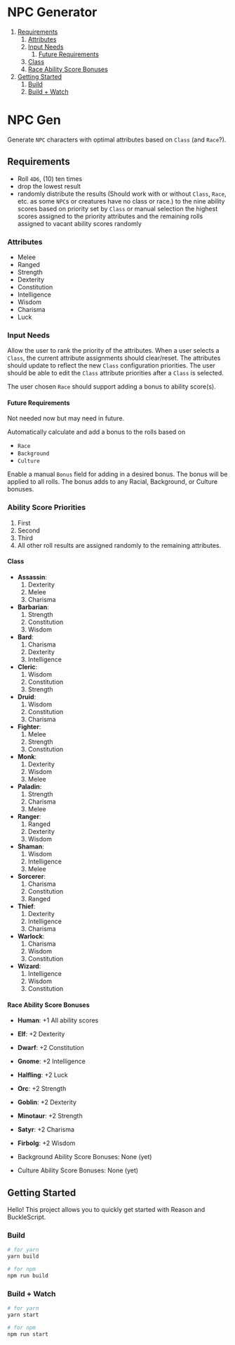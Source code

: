 # NPC Generator

1. [Requirements](#requirements)
	1. [Attributes](#attributes)
	2. [Input Needs](#input-needs)
		1. [Future Requirements](#future-requirements)
	3. [Class](#class)
	4. [Race Ability Score Bonuses](#race-ability-score-bonuses)
2. [Getting Started](#getting-started)
	1. [Build](#build)
	2. [Build + Watch](#build--watch)

# NPC Gen

Generate `NPC` characters with optimal attributes based on `Class` (and `Race`?).

## Requirements

- Roll `4D6`, (10) ten times
- drop the lowest result
- randomly distribute the results (Should work with or without `Class`, `Race`, etc. as some `NPC`s or creatures have no class or race.)
  to the nine ability scores based on priority set by `Class` or manual selection
  the highest scores assigned to the priority attributes and the remaining rolls assigned to vacant ability scores randomly

### Attributes

- Melee
- Ranged
- Strength
- Dexterity
- Constitution
- Intelligence
- Wisdom
- Charisma
- Luck

### Input Needs

Allow the user to rank the priority of the attributes.
When a user selects a `Class`, the current attribute assignments should
clear/reset. The attributes should update to reflect the new
`Class` configuration priorities.
The user should be able to edit the `Class` attribute priorities
after a `Class` is selected.

The user chosen `Race` should support adding a bonus to ability score(s).

#### Future Requirements

Not needed now but may need in future.

Automatically calculate and add a bonus to the rolls based on

- `Race`
- `Background`
- `Culture`

Enable a manual `Bonus` field for adding in a desired bonus. The bonus 
will be applied to all rolls.
The bonus adds to any Racial, Background, or Culture bonuses.

### Ability Score Priorities

1. First
2. Second
3. Third
4. All other roll results are assigned randomly to the remaining attributes.

#### Class

- **Assassin**:
  1. Dexterity
  2. Melee
  3. Charisma
- **Barbarian**:
  1. Strength
  2. Constitution
  3. Wisdom
- **Bard**:
  1. Charisma
  2. Dexterity
  3. Intelligence
- **Cleric**:
  1. Wisdom
  2. Constitution
  3. Strength
- **Druid**:
  1. Wisdom
  2. Constitution
  3. Charisma
- **Fighter**:
  1. Melee
  2. Strength
  3. Constitution
- **Monk**:
  1. Dexterity
  2. Wisdom
  3. Melee
- **Paladin**:
  1. Strength
  2. Charisma
  3. Melee
- **Ranger**:
  1. Ranged
  2. Dexterity
  3. Wisdom
- **Shaman**:
  1. Wisdom
  2. Intelligence
  3. Melee
- **Sorcerer**:
  1. Charisma
  2. Constitution
  3. Ranged
- **Thief**:
  1. Dexterity
  2. Intelligence
  3. Charisma
- **Warlock**:
  1. Charisma
  2. Wisdom
  3. Constitution
- **Wizard**:
  1. Intelligence
  2. Wisdom
  3. Constitution

#### Race Ability Score Bonuses

- **Human**: +1 All ability scores
- **Elf**: +2 Dexterity
- **Dwarf**: +2 Constitution
- **Gnome**: +2 Intelligence
- **Halfling**: +2 Luck
- **Orc**: +2 Strength
- **Goblin**: +2 Dexterity
- **Minotaur**: +2 Strength
- **Satyr**: +2 Charisma
- **Firbolg**: +2 Wisdom


- Background Ability Score Bonuses: None (yet)
- Culture Ability Score Bonuses: None (yet)

## Getting Started

Hello! This project allows you to quickly get started with Reason and BuckleScript.

### Build

```bash
# for yarn
yarn build

# for npm
npm run build
```

### Build + Watch

```bash
# for yarn
yarn start

# for npm
npm run start
```

